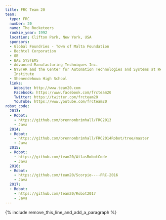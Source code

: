 ```yaml
---
title: FRC Team 20
team:
  type: FRC
  number: 20
  name: The Rocketeers
  rookie_year: 1992
  location: Clifton Park, New York, USA
  sponsors:
  - Global Foundries - Town of Malta Foundation
  - Bechtel Corporation
  - GE
  - BAE SYSTEMS
  - Advanced Manufacturing Techniques Inc.
  - NYSTAR and the Center for Automation Technologies and Systems at Rensselaer Polytechnic
    Institute
  - Shenendehowa High School
  links:
    Website: http://www.team20.com
    Facebook: https://www.facebook.com/frcteam20
    Twitter: https://twitter.com/frcteam20
    YouTube: https://www.youtube.com/frcteam20
robot_code:
  2013:
  - Robot:
    - https://github.com/brennonbrimhall/FRC2013
    - Java
  2014:
  - Robot:
    - https://github.com/brennonbrimhall/FRC2014Robot/tree/master
    - Java
  2015:
  - Robot:
    - https://github.com/team20/AtlasRobotCode
    - Java
  2016:
  - Robot:
    - https://github.com/team20/Scorpio----FRC-2016
    - Java
  2017:
  - Robot:
    - https://github.com/team20/Robot2017
    - Java
---
```


{% include remove_this_line_and_add_a_paragraph %}
